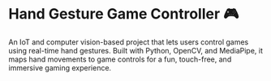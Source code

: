 # Hand Gesture Game Controller 🎮
An IoT and computer vision-based project that lets users control games using real-time hand gestures. Built with Python, OpenCV, and MediaPipe, it maps hand movements to game controls for a fun, touch-free, and immersive gaming experience.
